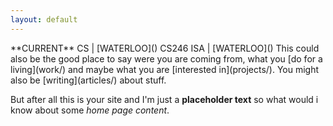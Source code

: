 ```yaml
---
layout: default
---
```


<div class="lead pretty-links">
**CURRENT**
 CS | [WATERLOO]()
 CS246 ISA | [WATERLOO]()
  This could also be the good place to say were you are coming from, what you [do for a living](work/) and maybe what you are [interested in](projects/). You might also be [writing](articles/) about stuff.

  But after all this is your site and I'm just a **placeholder text** so what would i know about some *home page content*.
</div>
